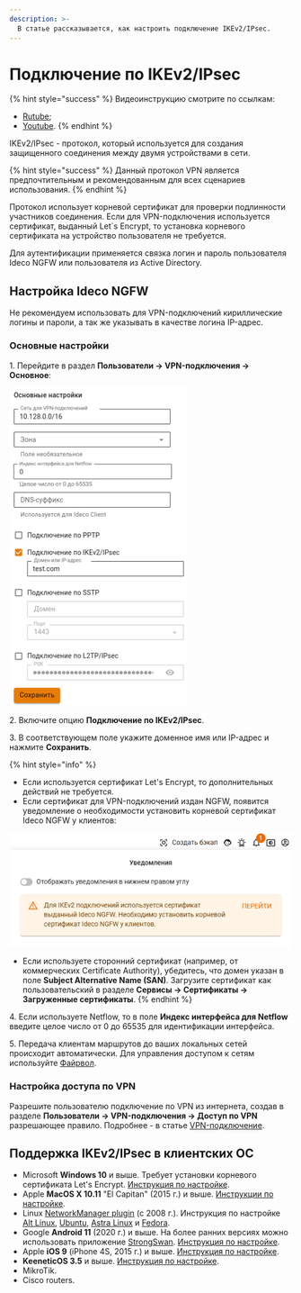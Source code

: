 ```yaml
---
description: >-
  В статье рассказывается, как настроить подключение IKEv2/IPsec.
---
```


# Подключение по IKEv2/IPsec

{% hint style="success" %}
Видеоинструкцию смотрите по ссылкам:
* [Rutube](https://rutube.ru/video/5ff5b898fe9b5b010074ac972548bf1f/);
* [Youtube](https://www.youtube.com/watch?v=1dQJsP2B2S8).
{% endhint %}

IKEv2/IPsec - протокол, который используется для создания защищенного соединения между двумя устройствами в сети.

{% hint style="success" %}
Данный протокол VPN является предпочтительным и рекомендованным для всех сценариев использования.
{% endhint %}

Протокол использует корневой сертификат для проверки подлинности участников соединения. Если для VPN-подключения используется сертификат, выданный Let`s Encrypt, то установка корневого сертификата на устройство пользователя не требуется.

Для аутентификации применяется связка логин и пароль пользователя Ideco NGFW или пользователя из Active Directory.

## Настройка Ideco NGFW

Не рекомендуем использовать для VPN-подключений кириллические логины и пароли, а так же указывать в качестве логина IP-адрес.

### Основные настройки

1\. Перейдите в раздел **Пользователи -> VPN-подключения -> Основное**:

![](/.gitbook/assets/vpn-authorization8.png)

2\. Включите опцию **Подключение по IKEv2/IPsec**.

3\. В соответствующем поле укажите доменное имя или IP-адрес и нажмите **Сохранить**.

{% hint style="info" %}

* Если используется сертификат Let's Encrypt, то дополнительных действий не требуется.
* Если сертификат для VPN-подключений издан NGFW, появится уведомление о необходимости установить корневой сертификат Ideco NGFW у клиентов:

![](/.gitbook/assets/vpn-authorization29.png)

* Если используете сторонний сертификат (например, от коммерческих Certificate Authority), убедитесь, что домен указан в поле **Subject Alternative Name (SAN)**. Загрузите сертификат как пользовательский в разделе **Сервисы -> Сертификаты -> Загруженные сертификаты**.
{% endhint %}

4\. Если используете Netflow, то в поле **Индекс интерфейса для Netflow** введите целое число от 0 до 65535 для идентификации интерфейса.

5\. Передача клиентам маршрутов до ваших локальных сетей происходит автоматически. Для управления доступом к сетям используйте [Файрвол](/settings/access-rules/firewall.md).

### Настройка доступа по VPN

Разрешите пользователю подключение по VPN из интернета, создав в разделе **Пользователи -> VPN-подключения -> Доступ по VPN** разрешающее правило. Подробнее - в статье [VPN-подключение](/settings/users/authorization/vpn-connection/README.md).

## Поддержка IKEv2/IPsec в клиентских ОС

* Microsoft **Windows 10** и выше. Требует установки корневого сертификата Let's Encrypt. [Инструкция по настройке](/recipes/popular-recipes/vpn/connection-for-windows10.md).
* Apple **MacOS X 10.11** "El Capitan" (2015 г.) и выше. [Инструкции по настройке](/recipes/popular-recipes/vpn/connection-for-high-sierra-macos.md).
* Linux [NetworkManager plugin](https://wiki.strongswan.org/projects/strongswan/wiki/NetworkManager) (c 2008 г.). Инструкция по настройке [Alt Linux](/recipes/popular-recipes/vpn/connection-for-alt-linux.md), [Ubuntu](/recipes/popular-recipes/vpn/connection-for-ubuntu.md), [Astra Linux](/recipes/popular-recipes/vpn/connection-for-astra-linux.md) и [Fedora](/recipes/popular-recipes/vpn/connection-for-fedora.md).
* Google **Android 11** (2020 г.) и выше. На более ранних версиях можно использовать приложение [StrongSwan](https://play.google.com/store/apps/details?id=org.strongswan.android). [Инструкция по настройке](/recipes/popular-recipes/vpn/connection-for-mobile-devices.md#podklyuchenie-na-android).
* Apple **iOS 9** (iPhone 4S, 2015 г.) и выше. [Инструкция по настройке](/recipes/popular-recipes/vpn/connection-for-mobile-devices.md#podklyuchenie-na-ios).
* **KeeneticOS 3.5** и выше. [Инструкция по настройке](/recipes/popular-recipes/vpn/sstp-connecting-keenetic-wi-fi-routers.md).
* MikroTik.
* Cisco routers.
